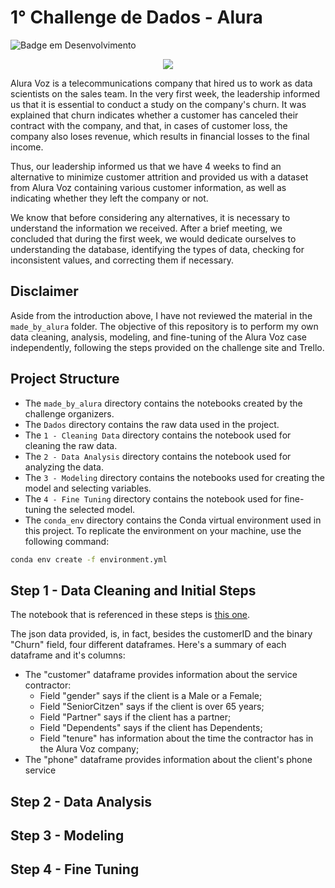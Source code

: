 # 1° Challenge de Dados -  Alura
![Badge em Desenvolvimento](http://img.shields.io/static/v1?label=STATUS&message=EM%20DESENVOLVIMENTO&color=GREEN&style=for-the-badge)

<center>
  <img src="https://i.imgur.com/jn7km8o.png">
</center>

Alura Voz is a telecommunications company that hired us to work as data scientists on the sales team. In the very first week, the leadership informed us that it is essential to conduct a study on the company's churn. It was explained that churn indicates whether a customer has canceled their contract with the company, and that, in cases of customer loss, the company also loses revenue, which results in financial losses to the final income.

Thus, our leadership informed us that we have 4 weeks to find an alternative to minimize customer attrition and provided us with a dataset from Alura Voz containing various customer information, as well as indicating whether they left the company or not.

We know that before considering any alternatives, it is necessary to understand the information we received. After a brief meeting, we concluded that during the first week, we would dedicate ourselves to understanding the database, identifying the types of data, checking for inconsistent values, and correcting them if necessary.

## Disclaimer

Aside from the introduction above, I have not reviewed the material in the `made_by_alura` folder. The objective of this repository is to perform my own data cleaning, analysis, modeling, and fine-tuning of the Alura Voz case independently, following the steps provided on the challenge site and Trello.

## Project Structure 

- The `made_by_alura` directory contains the notebooks created by the challenge organizers.
- The `Dados` directory contains the raw data used in the project.
- The `1 - Cleaning Data` directory contains the notebook used for cleaning the raw data.
- The `2 - Data Analysis` directory contains the notebook used for analyzing the data.
- The `3 - Modeling` directory contains the notebooks used for creating the model and selecting variables.
- The `4 - Fine Tuning` directory contains the notebook used for fine-tuning the selected model.
- The `conda_env` directory contains the Conda virtual environment used in this project. To replicate the environment on your machine, use the following command:

```bash
conda env create -f environment.yml
```

## Step 1 - Data Cleaning and Initial Steps

The notebook that is referenced in these steps is [this one](https://github.com/leorlik/alura-voz/blob/main/1%20-%20Cleaning%20Data/cleaning-data-notebook.ipynb). 

The json data provided, is, in fact, besides the customerID and the binary "Churn" field, four different dataframes. Here's a summary of each dataframe and it's columns:

- The "customer" dataframe provides information about the service contractor:
  - Field "gender" says if the client is a Male or a Female;
  - Field "SeniorCitzen" says if the client is over 65 years;
  - Field "Partner" says if the client has a partner;
  - Field "Dependents" says if the client has Dependents;
  - Field "tenure" has information about the time the contractor has in the Alura Voz company;
- The "phone" dataframe provides information about the client's phone service

## Step 2 - Data Analysis

## Step 3 - Modeling

## Step 4 - Fine Tuning